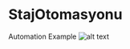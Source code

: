 # StajOtomasyonu
 Automation Example
![alt text](https://github.com/Falconx13xx/StajOtomasyonu/issues/1#issue-1574792557)
